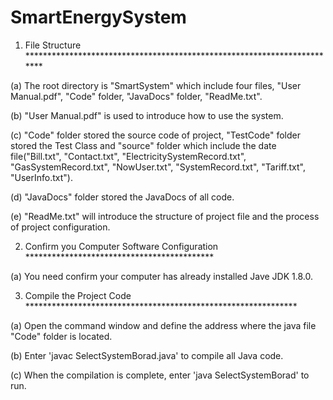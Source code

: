 # SmartEnergySystem
1) File Structure ************************************************************************

(a) The root directory is "SmartSystem" which include four files, "User Manual.pdf", "Code" folder, "JavaDocs" folder, "ReadMe.txt".

(b) "User Manual.pdf" is used to introduce how to use the system. 

(c) "Code" folder stored the source code of project, "TestCode" folder stored the Test Class and "source" folder which include the date file("Bill.txt", "Contact.txt", "ElectricitySystemRecord.txt", "GasSystemRecord.txt", "NowUser.txt", "SystemRecord.txt", "Tariff.txt", "UserInfo.txt").
  
(d) "JavaDocs" folder stored the JavaDocs of all code.
  
(e) "ReadMe.txt" will introduce the structure of project file and the process of project configuration.


2) Confirm you Computer Software Configuration *******************************************

(a) You need confirm your computer has already installed Jave JDK 1.8.0.


3) Compile the Project Code **************************************************************

(a) Open the command window and define the address where the java file "Code" folder is located. 

(b) Enter 'javac SelectSystemBorad.java' to compile all Java code.

(c) When the compilation is complete, enter 'java SelectSystemBorad' to run.

